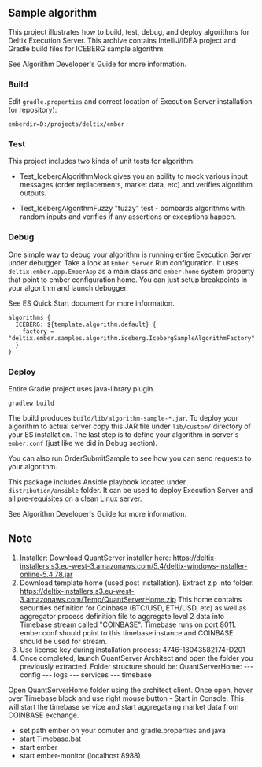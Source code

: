 ## Sample algorithm

This project illustrates how to build, test, debug, and deploy algorithms for Deltix Execution Server.
This archive contains IntelliJ/IDEA project and Gradle build files for ICEBERG sample algorithm.

See Algorithm Developer's Guide for more information.

### Build
Edit `gradle.properties` and correct location of Execution Server installation (or repository):
```
emberdir=D:/projects/deltix/ember
```

### Test
This project includes two kinds of unit tests for algorithm:

* Test_IcebergAlgorithmMock gives you an ability to mock various input messages (order replacements, market data, etc) 
  and verifies algorithm outputs.

* Test_IcebergAlgorithmFuzzy "fuzzy" test - bombards algorithms with random inputs and verifies if any assertions or 
  exceptions happen.

### Debug

One simple way to debug your algorithm is running entire Execution Server under debugger. 
Take a look at `Ember Server` Run configuration. It uses `deltix.ember.app.EmberApp` as a main class and `ember.home` 
system property that point to ember configuration home.
You can just setup breakpoints in your algorithm and launch debugger.

See ES Quick Start document for more information.

```
algorithms {
  ICEBERG: ${template.algorithm.default} {
    factory = "deltix.ember.samples.algorithm.iceberg.IcebergSampleAlgorithmFactory"
  }
}
````

### Deploy

Entire Gradle project uses java-library plugin.

```
gradlew build 
```

The build produces `build/lib/algorithm-sample-*.jar`. To deploy your algorithm to actual server copy this JAR file under `lib/custom/` directory of your ES installation.
The last step is to define your algorithm in server's `ember.conf` (just like we did in Debug section).  

You can also run OrderSubmitSample to see how you can send requests to your algorithm.

This package includes Ansible playbook located under `distribution/ansible` folder. It can be used to deploy Execution Server and all pre-requisites on a clean Linux server.


See Algorithm Developer's Guide for more information.  


## Note

1. Installer:
   Download QuantServer installer here:
   https://deltix-installers.s3.eu-west-3.amazonaws.com/5.4/deltix-windows-installer-online-5.4.78.jar
2. Download template home (used post installation). Extract zip into folder.
   https://deltix-installers.s3.eu-west-3.amazonaws.com/Temp/QuantServerHome.zip
   This home contains securities definition for Coinbase (BTC/USD, ETH/USD, etc) as well as aggregator
   process definition file to aggregate level 2 data into Timebase stream called "COINBASE".
   Timebase runs on port 8011.
   ember.conf should point to this timebase instance and COINBASE should be used for stream.
3. Use license key during installation process: 4746-18043582174-D201
4. Once completed, launch QuantServer Architect and open the folder you previously extracted. Folder structure should be:
   QuantServerHome:
   --- config
   --- logs
   --- services
   --- timebase

Open QuantServerHome folder using the architect client. Once open, hover over Timebase block and use
right mouse button - Start in Console.
This will start the timebase service and start aggregataing market data from COINBASE exchange.


- set path ember on your comuter and gradle.properties and java
- start Timebase.bat
- start ember 
- start ember-monitor  (localhost:8988)
